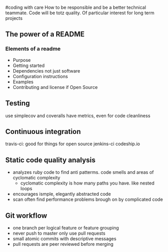 #coding with care
How to be responsible and be a better technical teammate. Code will be totz quality. Of particular interest for long term projects

## The power of a README
### Elements of a readme
+ Purpose
+ Getting started
+ Dependencies not just software
+ Configuration instructions
+ Examples
+ Contributing and license if Open Source

## Testing
use simplecov and coveralls
have metrics, even for code cleanliness

## Continuous integration
travis-ci: good for things for open source
jenkins-ci
codeship.io


## Static code quality analysis
+ analyzes ruby code to find anti patterms. code smells and areas of cyclomatic complexity
	+ cyclomatic complexity is how many paths you have. like nested loops
+ encourages ismple, elegantly abstracted code
+ scan often find performance problems brough on by complicated code

## Git workflow
+ one branch per logical feature or feature grouping
+ never push to master only use pull requests
+ small atomic commits with descriptive messages
+ pull requests are peer reviewed before merging
